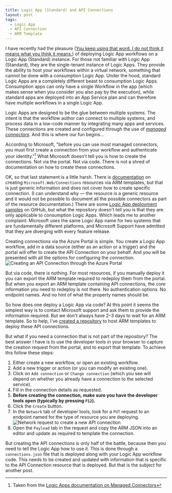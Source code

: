 ```yaml
---
title: Logic App (Standard) and API Connections
layout: post
tags:
  - Logic App
  - API Connection
  - ARM Template
---
```


I have recently had the pleasure ([You keep using that word. I do not think it means what you think it means.][pb]) of deploying Logic App workflows on a Logic App (Standard) instance.
For those not familiar with Logic App (Standard), they are the single-tenant instance of Logic Apps.
They provide the ability to host your workflows within a virtual network, something that cannot be done with a consumption Logic App.
Under the hood, standard Logic Apps are a completely different beast to consumption Logic Apps.
Consumption apps can only have a single Workflow in the app (which makes sense when you consider you also pay by the execution), while standard apps are deployed into an App Service plan and can therefore have multiple workflows in a single Logic App.

Logic Apps are designed to be the glue between multiple systems.
The intent is that the workflow author can connect to multiple systems, and process data in a low-code manner by integrating many apps and services.
These connections are created and configured through the use of _[managed connectors][mc]_.
And this is where our fun begins…

According to Microsoft, "before you can use most managed connectors, you must first create a connection from your workflow and authenticate your identity."[^create-connection]
What Microsoft doesn't tell you is how to create the connections.
Not via the portal.
Not via code.
There is not a shred of documentation on how to create these connections.

OK, so that last statement is a little harsh.
There is [documentation][webconn-docs] on creating `Microsoft.Web/Connections` resources via ARM templates, but that is just generic information and does not cover how to create specific connection.
(I can understand why — the resource is a generic resource and it would not be possible to document all the possible connectors as part of the resource documentation.)
There are some [Logic App deployment samples][la-samples] on GitHub, but what the repository doesn't tell you is that they are only applicable to consumption Logic Apps.
Which leads me to another complaint: Microsoft uses the same Logic App name for two systems that are fundamentally different platforms, and Microsoft Support have admitted that they are diverging with every feature release.

Creating connections via the Azure Portal is simple.
You create a Logic App workflow, add in a data source (either as an action or a trigger) and the portal will offer to create the API Connection on your behalf.
And you will be presented with all the options for configuring the connection.
![Creating an API Connection through the Azure Portal](/owretch.github.io/images/api-connections/portal-create.png)

But via code, there is nothing.
For most resources, if you manually deploy it you can export the ARM template required to redeploy them from the portal.
But when you export an ARM template containing API connections, the core information you need to redeploy is not there.
No authentication options.
No endpoint names.
And no hint of what the property names should be.

So how does one deploy a Logic App via code?
At this point it seems the simplest way is to contact Microsoft support and ask them to provide the information required.
But we don't always have 2–3 days to wait for an ARM template.
So to help, I've [created a repository][api-repo] to host ARM templates to deploy these API connections.

But what if you need a connection that is not part of the repository?
The best answer I have is to use the developer tools in your browser to capture the creation request from the portal, and to export that template.
To achieve this follow these steps:

1. Either create a new workflow, or open an existing workflow.
2. Add a new trigger or action (or you can modify an existing one).
3. Click on `Add connection` or `Change connection` (which you see will depend on whether you already have a connection to the selected service).
4. Fill in the connection details as requested.
5. **Before creating the connection, make sure you have the developer tools open (typically by pressing `F12`).**
6. Click the `Create` button.
7. In the `Network` tab of developer tools, look for a `PUT` request to an endpoint named for the type of resource you are deploying.
   ![Network request to create a new API connection](/owretch.github.io/images/api-connections/network-request.png)
8. Open the `Payload` tab in the request and copy the ARM JSON into an editor and update as required to template the connection.

But creating the API connections is only half of the battle, because then you need to tell the Logic App how to use it.
This is done through a `connections.json` file that is deployed along with your Logic App workflow code.
This needs to be created and updated with information that is specific to the API Connection resource that is deployed.
But that is the subject for another post.

[api-repo]: https://github.com/oWretch/logicapp-connections
[la-samples]: https://github.com/Azure-Samples/azure-logic-apps-deployment-samples
[mc]: https://docs.microsoft.com/en-us/azure/logic-apps/logic-apps-overview#managed-connector
[pb]: https://www.youtube.com/watch?v=dTRKCXC0JFg
[webconn-docs]: https://docs.microsoft.com/en-us/azure/templates/microsoft.web/connections?tabs=json

[^create-connection]: Taken from the [Logic Apps documentation on Managed Connectors][mc]

